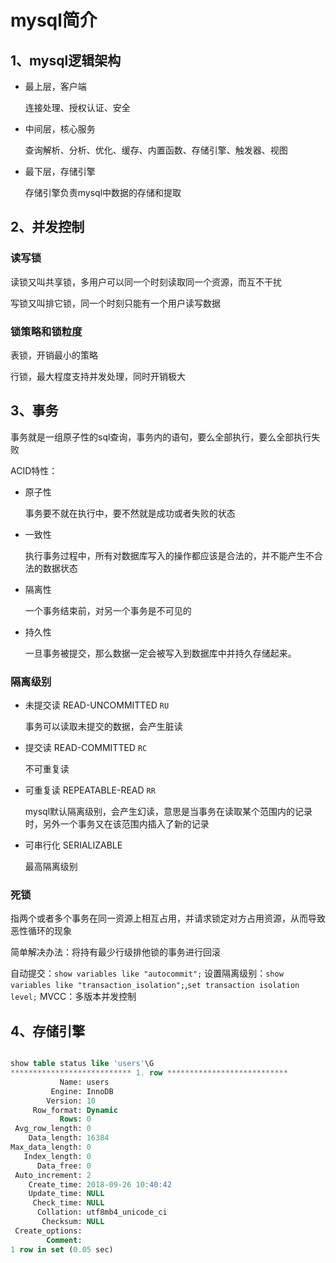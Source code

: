 # mysql简介

## 1、mysql逻辑架构

- 最上层，客户端

    连接处理、授权认证、安全

- 中间层，核心服务

    查询解析、分析、优化、缓存、内置函数、存储引擎、触发器、视图

- 最下层，存储引擎

    存储引擎负责mysql中数据的存储和提取

## 2、并发控制

### 读写锁

读锁又叫共享锁，多用户可以同一个时刻读取同一个资源，而互不干扰

写锁又叫排它锁，同一个时刻只能有一个用户读写数据

### 锁策略和锁粒度

表锁，开销最小的策略

行锁，最大程度支持并发处理，同时开销极大

## 3、事务

事务就是一组原子性的sql查询，事务内的语句，要么全部执行，要么全部执行失败

ACID特性：

- 原子性

    事务要不就在执行中，要不然就是成功或者失败的状态

- 一致性

    执行事务过程中，所有对数据库写入的操作都应该是合法的，并不能产生不合法的数据状态

- 隔离性

    一个事务结束前，对另一个事务是不可见的

- 持久性

    一旦事务被提交，那么数据一定会被写入到数据库中并持久存储起来。

### 隔离级别

- 未提交读 READ-UNCOMMITTED `RU`

    事务可以读取未提交的数据，会产生脏读

- 提交读 READ-COMMITTED `RC`

    不可重复读

- 可重复读 REPEATABLE-READ `RR`

    mysql默认隔离级别，会产生幻读，意思是当事务在读取某个范围内的记录时，另外一个事务又在该范围内插入了新的记录

- 可串行化 SERIALIZABLE

    最高隔离级别

### 死锁

指两个或者多个事务在同一资源上相互占用，并请求锁定对方占用资源，从而导致恶性循环的现象

简单解决办法：将持有最少行级排他锁的事务进行回滚

自动提交：`show variables like "autocommit";`
设置隔离级别：`show variables like "transaction_isolation";`,`set transaction isolation level;`
MVCC：多版本并发控制

## 4、存储引擎

```sql

show table status like 'users'\G
*************************** 1. row ***************************
           Name: users
         Engine: InnoDB
        Version: 10
     Row_format: Dynamic
           Rows: 0
 Avg_row_length: 0
    Data_length: 16384
Max_data_length: 0
   Index_length: 0
      Data_free: 0
 Auto_increment: 2
    Create_time: 2018-09-26 10:40:42
    Update_time: NULL
     Check_time: NULL
      Collation: utf8mb4_unicode_ci
       Checksum: NULL
 Create_options:
        Comment:
1 row in set (0.05 sec)
```